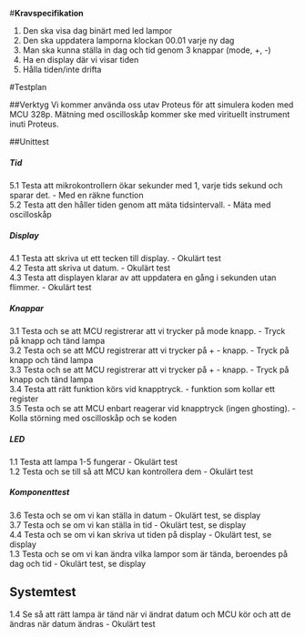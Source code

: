 #**Kravspecifikation**

1. Den ska visa dag binärt med led lampor
2. Den ska uppdatera lamporna klockan 00.01 varje ny dag
3. Man ska kunna ställa in dag och tid genom 3 knappar (mode, +, \-)
4. Ha en display där vi visar tiden
5. Hålla tiden/inte drifta


#Testplan

##Verktyg
Vi kommer använda oss utav Proteus för att simulera koden med MCU 328p. 
Mätning med oscilloskåp kommer ske med virituellt instrument inuti Proteus.

##Unittest

##### Tid
5.1 Testa att mikrokontrollern ökar sekunder med 1, varje tids sekund och sparar det. \- Med en räkne function <br />
5.2 Testa att den håller tiden genom att mäta tidsintervall. \- Mäta med oscilloskåp <br />

##### Display
4.1 Testa att skriva ut ett tecken till display. \- Okulärt test  <br />
4.2 Testa att skriva ut datum. \- Okulärt test <br />
4.3 Testa att displayen klarar av att uppdatera en gång i sekunden utan flimmer. \- Okulärt test <br />

##### Knappar
3.1 Testa och se att MCU registrerar att vi trycker på mode knapp. \- Tryck på knapp och tänd lampa <br />
3.2 Testa och se att MCU registrerar att vi trycker på + \- knapp. \- Tryck på knapp och tänd lampa <br />
3.3 Testa och se att MCU registrerar att vi trycker på + \- knapp. \- Tryck på knapp och tänd lampa <br />
3.4 Testa att rätt funktion körs vid knapptryck. \- funktion som kollar ett register <br />
3.5 Testa och se att MCU enbart reagerar vid knapptryck (ingen ghosting). \- Kolla störning med oscilloskåp och se koden <br />

##### LED
1.1 Testa att lampa 1\-5 fungerar \- Okulärt test <br />
1.2 Testa och se till så att MCU kan kontrollera dem \- Okulärt test <br />


##### Komponenttest

3.6 Testa och se om vi kan ställa in datum - Okulärt test, se display <br />
3.7 Testa och se om vi kan ställa in tid - Okulärt test, se display <br />
4.4 Testa och se om vi kan skriva ut tiden på display - Okulärt test, se display <br />
1.3 Testa och se om vi kan ändra vilka lampor som är tända, beroendes på dag och tid - Okulärt test, se display <br />


## Systemtest

1.4 Se så att rätt lampa är tänd när vi ändrat datum och MCU kör och att de ändras när datum ändras \- Okulärt test <br />


